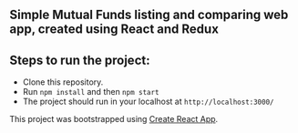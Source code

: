## Simple Mutual Funds listing and comparing web app, created using React and Redux

## Steps to run the project:

- Clone this repository.
- Run `npm install` and then `npm start`
- The project should run in your localhost at `http://localhost:3000/`

This project was bootstrapped using [Create React App](https://github.com/facebookincubator/create-react-app).
